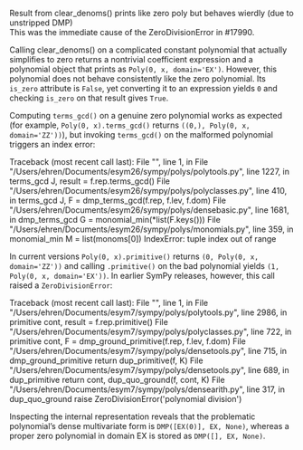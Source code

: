 Result from clear_denoms() prints like zero poly but behaves wierdly (due to unstripped DMP)  
This was the immediate cause of the ZeroDivisionError in #17990.

Calling clear_denoms() on a complicated constant polynomial that actually simplifies to zero returns a nontrivial coefficient expression and a polynomial object that prints as `Poly(0, x, domain='EX')`. However, this polynomial does not behave consistently like the zero polynomial. Its `is_zero` attribute is `False`, yet converting it to an expression yields `0` and checking `is_zero` on that result gives `True`.

Computing `terms_gcd()` on a genuine zero polynomial works as expected (for example, `Poly(0, x).terms_gcd()` returns `((0,), Poly(0, x, domain='ZZ'))`), but invoking `terms_gcd()` on the malformed polynomial triggers an index error:

Traceback (most recent call last):
  File "<stdin>", line 1, in <module>
  File "/Users/ehren/Documents/esym26/sympy/polys/polytools.py", line 1227, in terms_gcd
    J, result = f.rep.terms_gcd()
  File "/Users/ehren/Documents/esym26/sympy/polys/polyclasses.py", line 410, in terms_gcd
    J, F = dmp_terms_gcd(f.rep, f.lev, f.dom)
  File "/Users/ehren/Documents/esym26/sympy/polys/densebasic.py", line 1681, in dmp_terms_gcd
    G = monomial_min(*list(F.keys()))
  File "/Users/ehren/Documents/esym26/sympy/polys/monomials.py", line 359, in monomial_min
    M = list(monoms[0])
IndexError: tuple index out of range

In current versions `Poly(0, x).primitive()` returns `(0, Poly(0, x, domain='ZZ'))` and calling `.primitive()` on the bad polynomial yields `(1, Poly(0, x, domain='EX'))`. In earlier SymPy releases, however, this call raised a `ZeroDivisionError`:

Traceback (most recent call last):
  File "<stdin>", line 1, in <module>
  File "/Users/ehren/Documents/esym7/sympy/polys/polytools.py", line 2986, in primitive
    cont, result = f.rep.primitive()
  File "/Users/ehren/Documents/esym7/sympy/polys/polyclasses.py", line 722, in primitive
    cont, F = dmp_ground_primitive(f.rep, f.lev, f.dom)
  File "/Users/ehren/Documents/esym7/sympy/polys/densetools.py", line 715, in dmp_ground_primitive
    return dup_primitive(f, K)
  File "/Users/ehren/Documents/esym7/sympy/polys/densetools.py", line 689, in dup_primitive
    return cont, dup_quo_ground(f, cont, K)
  File "/Users/ehren/Documents/esym7/sympy/polys/densearith.py", line 317, in dup_quo_ground
    raise ZeroDivisionError('polynomial division')

Inspecting the internal representation reveals that the problematic polynomial’s dense multivariate form is `DMP([EX(0)], EX, None)`, whereas a proper zero polynomial in domain EX is stored as `DMP([], EX, None)`.